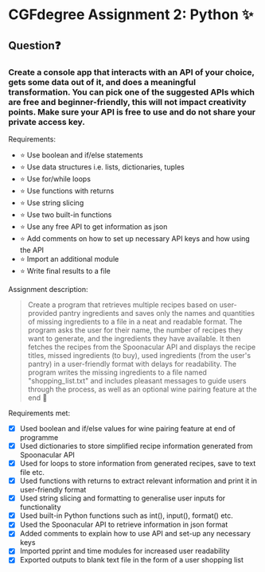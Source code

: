 # CGFdegree Assignment 2: Python ✨
## Question❓
### Create a console app that interacts with an API of your choice, gets some data out of it, and does a meaningful transformation. You can pick one of the suggested APIs which are free and beginner-friendly, this will not impact creativity points. Make sure your API is free to use and do not share your private access key. 
Requirements:
- ⭐ Use boolean and if/else statements
- ⭐ Use data structures i.e. lists, dictionaries, tuples
- ⭐ Use for/while loops
- ⭐ Use functions with returns
- ⭐ Use string slicing
- ⭐ Use two built-in functions
- ⭐ Use any free API to get information as json
- ⭐ Add comments on how to set up necessary API keys and how using the API
- ⭐ Import an additional module
- ⭐ Write final results to a file
  
Assignment description:
> Create a program that retrieves multiple recipes based on user-provided pantry ingredients and saves only the names and quantities of missing ingredients to a file in a neat and readable format. The program asks the user for their name, the number of recipes they want to generate, and the ingredients they have available. It then fetches the recipes from the Spoonacular API and displays the recipe titles, missed ingredients (to buy), used ingredients (from the user's pantry) in a user-friendly format with delays for readability. The program writes the missing ingredients to a file named "shopping_list.txt" and includes pleasant messages to guide users through the process, as well as an optional wine pairing feature at the end 👾

Requirements met:
- [x] Used boolean and if/else values for wine pairing feature at end of programme
- [x] Used dictionaries to store simplified recipe information generated from Spoonacular API
- [x] Used for loops to store information from generated recipes, save to text file etc.
- [x] Used functions with returns to extract relevant information and print it in user-friendly format
- [x] Used string slicing and formatting to generalise user inputs for functionality
- [x] Used built-in Python functions such as int(), input(), format() etc.
- [x] Used the Spoonacular API to retrieve information in json format
- [x] Added comments to explain how to use API and set-up any necessary keys
- [x] Imported pprint and time modules for increased user readability
- [x] Exported outputs to blank text file in the form of a user shopping list
